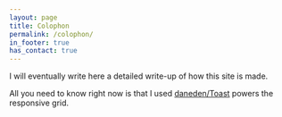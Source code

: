 ```yaml
---
layout: page
title: Colophon
permalink: /colophon/
in_footer: true
has_contact: true
---
```


I will eventually write here a detailed write-up of how this site is made.

All you need to know right now is that I used [daneden/Toast](https://github.com/daneden/Toast) powers the responsive grid.
